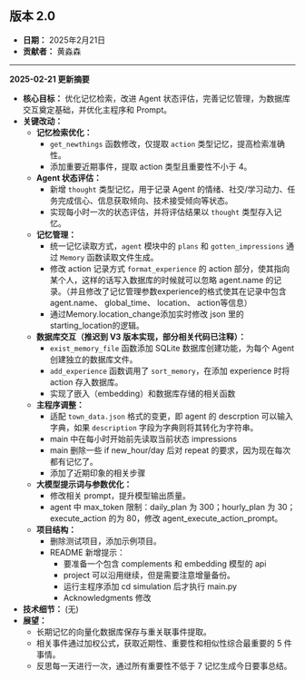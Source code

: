 ## 版本 2.0

*   **日期：** 2025年2月21日
*   **贡献者：**  黄淼森

---

**2025-02-21 更新摘要**

-   **核心目标：** 优化记忆检索，改进 Agent 状态评估，完善记忆管理，为数据库交互奠定基础，并优化主程序和 Prompt。
-   **关键改动：**
    -   **记忆检索优化：**
        -   `get_newthings` 函数修改，仅提取 `action` 类型记忆，提高检索准确性。
        -   添加重要近期事件，提取 action 类型且重要性不小于 4。
    -   **Agent 状态评估：**
        -   新增 `thought` 类型记忆，用于记录 Agent 的情绪、社交/学习动力、任务完成信心、信息获取倾向、技术接受倾向等状态。
        -   实现每小时一次的状态评估，并将评估结果以 `thought` 类型存入记忆。
    -   **记忆管理：**
        -   统一记忆读取方式，`agent` 模块中的 `plans` 和 `gotten_impressions` 通过 `Memory` 函数读取文件生成。
        -   修改 action 记录方式 `format_experience` 的 action 部分，使其指向某个人，这样的话写入数据库的时候就可以忽略 agent.name 的记录。（并且修改了记忆管理参数experience的格式使其在记录中包含 agent.name、 global_time、 location、 action等信息）
        -   通过Memory.location_change添加实时修改 json 里的starting_location的逻辑。
    -   **数据库交互（推迟到 V3 版本实现，部分相关代码已注释）：**
        -   `exist_memory_file` 函数添加 SQLite 数据库创建功能，为每个 Agent 创建独立的数据库文件。
        -   `add_experience` 函数调用了 `sort_memory`，在添加 experience 时将 action 存入数据库。
        -   实现了嵌入（embedding）和数据库存储的相关函数
    -   **主程序调整：**
        -   适配 `town_data.json` 格式的变更，即 agent 的 descrption 可以输入字典，如果 `description` 字段为字典则将其转化为字符串。
        -   main 中在每小时开始前先读取当前状态 impressions
        -   main 删除一些 if new_hour/day 后对 repeat 的要求，因为现在每次都有记忆了。
        -   添加了近期印象的相关步骤
    -   **大模型提示词与参数优化：**
        -   修改相关 prompt，提升模型输出质量。
        -   agent 中 max_token 限制：daily_plan 为 300；hourly_plan 为 30；execute_action 的为 80，修改 agent_execute_action_prompt。
    -   **项目结构：**
        -   删除测试项目，添加示例项目。
        -   README 新增提示：
            -   要准备一个包含 complements 和 embedding 模型的 api
            -   project 可以沿用继续，但是需要注意增量备份。
            -   运行主程序添加 cd simulation 后才执行 main.py
            -   Acknowledgments 修改
-   **技术细节：** (无)
-   **展望：**
    -   长期记忆的向量化数据库保存与重关联事件提取。
    -   相关事件通过加权公式，获取近期性、重要性和相似性综合最重要的 5 件事情。
    -   反思每一天进行一次，通过所有重要性不低于 7 记忆生成今日要事总结。